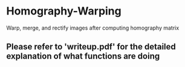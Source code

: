 # Homography-Warping
Warp, merge, and rectify images after computing homography matrix

## Please refer to 'writeup.pdf' for the detailed explanation of what functions are doing

